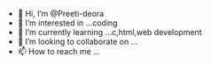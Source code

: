 - 👋 Hi, I’m @Preeti-deora
- 👀 I’m interested in ...coding
- 🌱 I’m currently learning ...c,html,web development
- 💞️ I’m looking to collaborate on ...
- 📫 How to reach me ...

<!---
Preeti-deora/Preeti-deora is a ✨ special ✨ repository because its `README.md` (this file) appears on your GitHub profile.
You can click the Preview link to take a look at your changes.
--->
